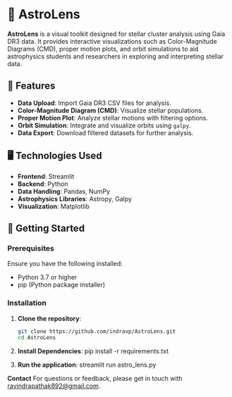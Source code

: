 # 🌌 AstroLens

**AstroLens** is a visual toolkit designed for stellar cluster analysis using Gaia DR3 data. It provides interactive visualizations such as Color-Magnitude Diagrams (CMD), proper motion plots, and orbit simulations to aid astrophysics students and researchers in exploring and interpreting stellar data.

## 🔧 Features

- **Data Upload**: Import Gaia DR3 CSV files for analysis.
- **Color-Magnitude Diagram (CMD)**: Visualize stellar populations.
- **Proper Motion Plot**: Analyze stellar motions with filtering options.
- **Orbit Simulation**: Integrate and visualize orbits using `galpy`.
- **Data Export**: Download filtered datasets for further analysis.

## 🖥️ Technologies Used

- **Frontend**: Streamlit
- **Backend**: Python
- **Data Handling**: Pandas, NumPy
- **Astrophysics Libraries**: Astropy, Galpy
- **Visualization**: Matplotlib

## 🚀 Getting Started

### Prerequisites

Ensure you have the following installed:

- Python 3.7 or higher
- pip (Python package installer)

### Installation

1. **Clone the repository**:
   ```bash
   git clone https://github.com/indravp/AstroLens.git
   cd AstroLens

2. **Install Dependencies**:
  pip install -r requirements.txt

3. **Run the application**:
   streamlit run astro_lens.py

**Contact**
For questions or feedback, please get in touch with ravindrapathak892@gmail.com.
